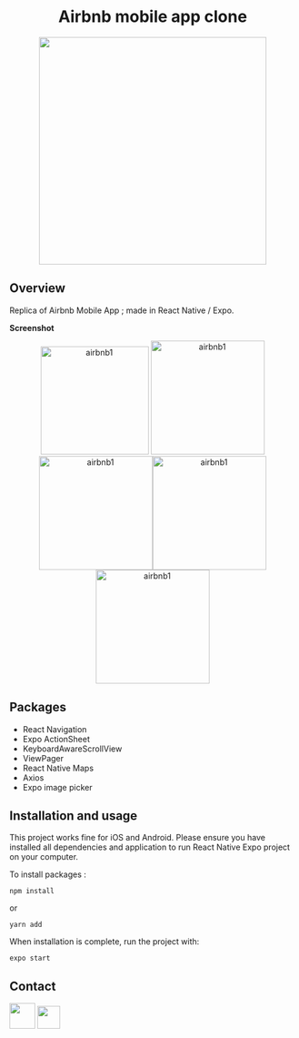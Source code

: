 <h1  align="center">Airbnb mobile app clone </h1>

  <p align="center">
	<img src="https://s5.gifyu.com/images/airbnb-app.gif" width="400">
</p>

## Overview

Replica of Airbnb Mobile App ; made in React Native / Expo.

**Screenshot**

<p align="center">
<a  href="https://i.ibb.co/5BqpTVX/Screenshot-1.png"><img  src="https://i.ibb.co/5BqpTVX/Screenshot-1.png" width="190" title="airbnb Screenshot1 "  alt="airbnb1"></a> <a  href="https://i.ibb.co/tsTK3Hq/Screenshot-2.png"><img  src="https://i.ibb.co/tsTK3Hq/Screenshot-2.png" width="200" title="airbnb Screenshot1 "  alt="airbnb1"></a> <a  href="https://i.ibb.co/64nLhnJ/Screenshot-3.png"><img  src="https://i.ibb.co/64nLhnJ/Screenshot-3.png" width="200" title="airbnb Screenshot1 "  alt="airbnb1"></a><a  href="https://i.ibb.co/xC4M8m4/Screenshot-4.png"><img  src="https://i.ibb.co/xC4M8m4/Screenshot-4.png" width="200" title="airbnb Screenshot1 "  alt="airbnb1"></a><a  href="https://i.ibb.co/7zHkMnK/Screenshot-5.png"><img  src="https://i.ibb.co/7zHkMnK/Screenshot-5.png" width="200" title="airbnb Screenshot1 "  alt="airbnb1"></a>
</p>

## Packages

- React Navigation
- Expo ActionSheet
- KeyboardAwareScrollView
- ViewPager
- React Native Maps
- Axios
- Expo image picker

## Installation and usage

This project works fine for iOS and Android.
Please ensure you have installed all dependencies and application to run React Native Expo project on your computer.

To install packages :

```
npm install
```

or

```
yarn add
```

When installation is complete, run the project with:

```
expo start
```

## Contact

<a  href="https://www.linkedin.com/in/bangtamnguyen"  target="_blank"> <img src="https://salon-ctco.com/wp-content/uploads/2018/09/Logo-LinkedIn.png" 
width="45"
/></a> <a  href="mailto:bangtam1994@hotmail.com"  target="_blank"> <img src="https://upload.wikimedia.org/wikipedia/commons/4/4e/Gmail_Icon.png" 
width="40" 
/></a>

